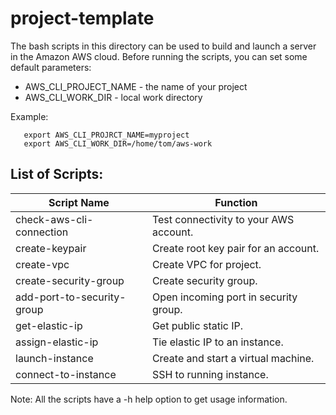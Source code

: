 # project-template

The bash scripts in this directory can be used to build and launch a server in the Amazon AWS cloud.  Before running the scripts, you can set some default parameters:

* AWS_CLI_PROJECT_NAME - the name of your project
* AWS_CLI_WORK_DIR     - local work directory 

Example:
```
   export AWS_CLI_PROJRCT_NAME=myproject
   export AWS_CLI_WORK_DIR=/home/tom/aws-work      
```

## List of Scripts:

| Script Name                 | Function                                    | 
| --------------------------- | ------------------------------------------- | 
| check-aws-cli-connection    | Test connectivity to your AWS account.      | 
| create-keypair              | Create root key pair for an account.        |
| create-vpc                  | Create VPC for project.                     |
| create-security-group       | Create security group.                      |
| add-port-to-security-group  | Open incoming port in security group.       |
| get-elastic-ip              | Get public static IP.                       |
| assign-elastic-ip           | Tie elastic IP to an instance.              |
| launch-instance             | Create and start a virtual machine.         |
| connect-to-instance         | SSH to running instance.                    |


Note: All the scripts have a -h help option to get usage information.  
